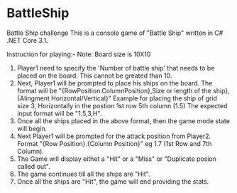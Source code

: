 # BattleShip
Battle Ship challenge
This is a console game of "Battle Ship" written in C# .NET Core 3.1.

Instruction for playing:-
Note: Board size is 10X10
1. Player1 need to specify the 'Number of battle ship' that needs to be placed on the board. This cannot be greated than 10.
2. Next, Player1 will be prompted to place his ships on the board. 
    The format will be "{RowPosition.ColumnPosition},Size or length of the ship},{Alingment Horizontal/Vertical}"
    Example for placing the ship of grid size 3, Horizontally in the postion 1st row 5th column (1.5) The expected input format will be "1.5,3,H".
3. Once all the ships placed in the above format, then the game mode state will begin.
4. Next Player1 will be prompted for the attack position from Player2. Format "{Row Position}.{Column Position}" eg 1.7 (1st Row and 7th Column).
5. The Game will display eithet a "Hit" or a "Miss" or "Duplicate posion called out".
6. The game continues till all the ships are "Hit".
7. Once all the ships are "Hit", the game will end providing the stats.
